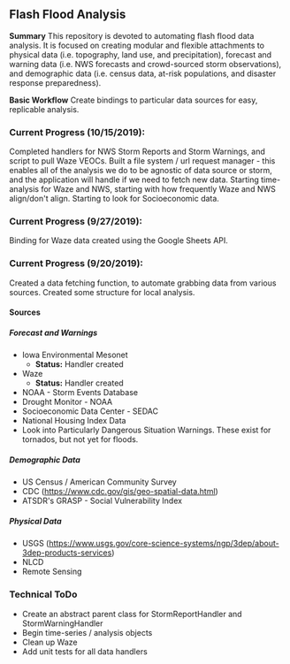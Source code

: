 ## Flash Flood Analysis

**Summary**
This repository is devoted to automating flash flood data analysis. It is focused on creating modular and flexible attachments to physical data (i.e. topography, land use, and precipitation), forecast and warning data (i.e. NWS forecasts and crowd-sourced storm observations), and demographic data (i.e. census data, at-risk populations, and disaster response preparedness).

**Basic Workflow**
Create bindings to particular data sources for easy, replicable analysis.  

### Current Progress (10/15/2019):

Completed handlers for NWS Storm Reports and Storm Warnings, and script to pull Waze VEOCs.  Built a file system / url request manager - this enables all of the analysis we do to be agnostic of data source or storm, and the application will handle if we need to fetch new data.  Starting time-analysis for Waze and NWS, starting with how frequently Waze and NWS align/don't align.  Starting to look for Socioeconomic data.

### Current Progress (9/27/2019):

Binding for Waze data created using the Google Sheets API.

### Current Progress (9/20/2019):

Created a data fetching function, to automate grabbing data from various sources.  Created some structure for local analysis.

#### Sources

##### Forecast and Warnings

* Iowa Environmental Mesonet
  * **Status:** Handler created
* Waze
  * **Status:** Handler created
* NOAA - Storm Events Database
* Drought Monitor - NOAA
* Socioeconomic Data Center - SEDAC
* National Housing Index Data
* Look into Particularly Dangerous Situation Warnings.  These exist for tornados, but not yet for floods.

##### Demographic Data

* US Census / American Community Survey
* CDC (https://www.cdc.gov/gis/geo-spatial-data.html)
* ATSDR's GRASP - Social Vulnerability Index

##### Physical Data

* USGS (https://www.usgs.gov/core-science-systems/ngp/3dep/about-3dep-products-services)
* NLCD
* Remote Sensing

### Technical ToDo
* Create an abstract parent class for StormReportHandler and StormWarningHandler
* Begin time-series / analysis objects
* Clean up Waze
* Add unit tests for all data handlers
